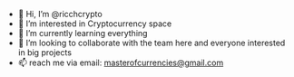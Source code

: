 - 👋 Hi, I’m @ricchcrypto
- 👀 I’m interested in Cryptocurrency space
- 🌱 I’m currently learning everything
- 💞️ I’m looking to collaborate with the team here and everyone interested in big projects
- 📫 reach me via email: masterofcurrencies@gmail.com

<!---
ricchcrypto/ricchcrypto is a ✨ special ✨ repository because its `README.md` (this file) appears on your GitHub profile.
You can click the Preview link to take a look at your changes.
--->

